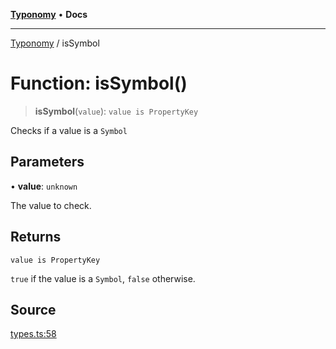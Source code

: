 [**Typonomy**](../README.md) • **Docs**

***

[Typonomy](../globals.md) / isSymbol

# Function: isSymbol()

> **isSymbol**(`value`): `value is PropertyKey`

Checks if a value is a `Symbol`

## Parameters

• **value**: `unknown`

The value to check.

## Returns

`value is PropertyKey`

`true` if the value is a `Symbol`, `false` otherwise.

## Source

[types.ts:58](https://github.com/softcraft-development/typonomy/blob/9e2d0980378fcdcaa426a5b6cdba20880ae25840/src/types.ts#L58)
